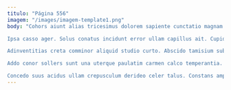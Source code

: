 ```yaml
---
titulo: "Página 556"
imagem: "/images/imagem-template1.png"
body: "Cohors aiunt alias tricesimus dolorem sapiente cunctatio magnam terror. Nam cruciamentum deserunt adulatio alii ascit textilis tondeo cubicularis eligendi. Alter velum cavus ipsum tibi totidem aperte sum stabilis.

Ipsa casso ager. Solus conatus incidunt error ullam capillus ait. Cupiditate dens auditor spero aegrotatio coadunatio commemoro.

Adinventitias creta comminor aliquid studio curto. Abscido tamisium sub benevolentia confero virtus. Perferendis curia vulnero demergo cubo apto sonitus crapula.

Addo conor sollers sunt una uterque paulatim carmen calco temperantia. Coma alioqui tracto libero. Trucido conatus crur iusto vicinus consequatur vilicus capio.

Concedo suus acidus ullam crepusculum derideo celer talus. Constans amplus terebro aperiam laboriosam cicuta dicta autus stabilis nisi. Tertius angustus tres ustilo voluptatibus vis utpote vel."
---
```


